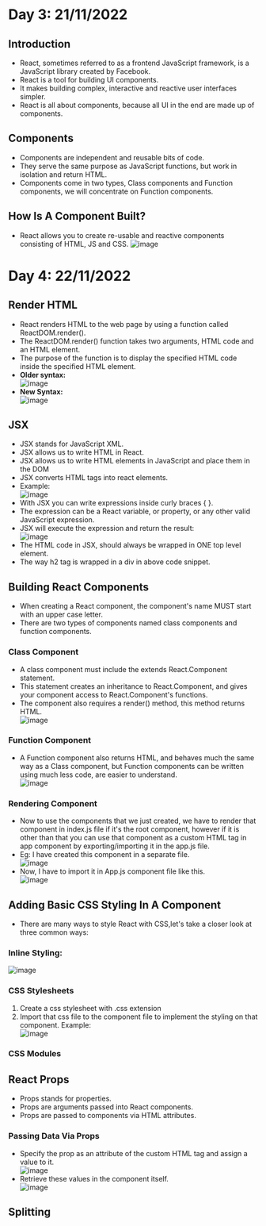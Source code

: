 # Day 3: 21/11/2022 
## Introduction 
- React, sometimes referred to as a frontend JavaScript framework, is a JavaScript library created by Facebook.
- React is a tool for building UI components.
- It makes building complex, interactive and reactive user interfaces simpler.
- React is all about components, because all UI in the end are made up of components. 
## Components
- Components are independent and reusable bits of code. 
- They serve the same purpose as JavaScript functions, but work in isolation and return HTML.
- Components come in two types, Class components and Function components, we will concentrate on Function components.
## How Is A Component Built?
- React allows you to create re-usable and reactive components consisting of HTML, JS and CSS.
![image](https://user-images.githubusercontent.com/88162824/203122222-44df8ad9-981e-4596-86be-604dbd2af75e.png)
# Day 4: 22/11/2022 
## Render HTML
- React renders HTML to the web page by using a function called ReactDOM.render().
- The ReactDOM.render() function takes two arguments, HTML code and an HTML element.
- The purpose of the function is to display the specified HTML code inside the specified HTML element. 
- **Older syntax:** <br>
![image](https://user-images.githubusercontent.com/88162824/203288093-139fd50f-76e8-46d1-9024-8cb3fc44d968.png) <br>
- **New Syntax:** <br>
![image](https://user-images.githubusercontent.com/88162824/203295315-af18c953-2b97-4a14-bb16-a174c8193c6a.png)
## JSX
- JSX stands for JavaScript XML.
- JSX allows us to write HTML in React.
- JSX allows us to write HTML elements in JavaScript and place them in the DOM 
- JSX converts HTML tags into react elements.
- Example: <br>
![image](https://user-images.githubusercontent.com/88162824/203288866-e909f187-cd45-4e2d-8796-bcd53b6c6eef.png)
- With JSX you can write expressions inside curly braces { }.
- The expression can be a React variable, or property, or any other valid JavaScript expression. 
- JSX will execute the expression and return the result: <br>
![image](https://user-images.githubusercontent.com/88162824/203288992-4b8a8133-afb7-4047-af03-1ed46471ae74.png)
- The HTML code in JSX, should always be wrapped in ONE top level element.
- The way h2 tag is wrapped in a div in above code snippet.
## Building React Components 
- When creating a React component, the component's name MUST start with an upper case letter.
- There are two types of components named class components and function components. 
### Class Component 
- A class component must include the extends React.Component statement. 
- This statement creates an inheritance to React.Component, and gives your component access to React.Component's functions.
- The component also requires a render() method, this method returns HTML. <br>
![image](https://user-images.githubusercontent.com/88162824/203308128-76103033-4e89-4665-bca1-94afb8b48358.png)
### Function Component 
- A Function component also returns HTML, and behaves much the same way as a Class component, but Function components can be written using much less code, are easier to understand. <br>
![image](https://user-images.githubusercontent.com/88162824/203308289-9eb39d4f-65b1-4108-86d8-128c038832b5.png)
### Rendering Component 
- Now to use the components that we just created, we have to render that component in index.js file if it's the root component, however if it is other than that you can use that component as a custom HTML tag in app component by exporting/importing it in the app.js file. 
- Eg: I have created this component in a separate file. <br>
![image](https://user-images.githubusercontent.com/88162824/203310660-aedda14a-1f9b-410f-88e4-c5b1dac1548f.png) <br>
- Now, I have to import it in App.js component file like this. <br>
![image](https://user-images.githubusercontent.com/88162824/203311022-638b4f31-f652-4016-8433-bf288726f55f.png)
## Adding Basic CSS Styling In A Component 
- There are many ways to style React with CSS,let's take a closer look at three common ways:
### Inline Styling:
![image](https://user-images.githubusercontent.com/88162824/203353982-3af93ba5-2adf-49b8-b2d5-bef54e9be98a.png)
### CSS Stylesheets
1. Create a css stylesheet with .css extension
2. Import that css file to the component file to implement the styling on that component. 
Example: <br>
![image](https://user-images.githubusercontent.com/88162824/203341336-ed9f1e20-6058-4024-8ab9-f9803c450fb8.png)
### CSS Modules
## React Props 
- Props stands for properties.
- Props are arguments passed into React components.
- Props are passed to components via HTML attributes.
### Passing Data Via Props 
- Specify the prop as an attribute of the custom HTML tag and assign a value to it. <br>
![image](https://user-images.githubusercontent.com/88162824/203367665-d49e512d-934b-443a-b1bd-d7dd2b4aae48.png)
- Retrieve these values in the component itself. <br>
![image](https://user-images.githubusercontent.com/88162824/203367867-361e5eef-4641-4015-9a5d-9018681c6047.png)
## Splitting 
